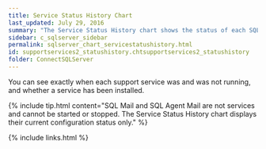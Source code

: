 ```yaml
---
title: Service Status History Chart
last_updated: July 29, 2016
summary: "The Service Status History chart shows the status of each SQL Server support service over time."
sidebar: c_sqlserver_sidebar
permalink: sqlserver_chart_servicestatushistory.html
id: supportservices2_statushistory.chtsupportservices2_statushistory
folder: ConnectSQLServer
---
```




You can see exactly when each support service was and was not running, and whether a service has been installed.

{% include tip.html content="SQL Mail and SQL Agent Mail are not services and cannot be started or stopped. The Service Status History chart displays their current configuration status only." %}


{% include links.html %}
